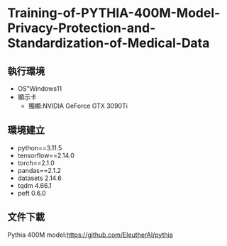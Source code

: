 # Training-of-PYTHIA-400M-Model-Privacy-Protection-and-Standardization-of-Medical-Data


## 執行環境
- OS"Windows11
- 顯示卡
	- 獨顯:NVIDIA GeForce GTX 3090Ti

## 環境建立
- python==3.11.5
- tensorflow==2.14.0
- torch==2.1.0
- pandas==2.1.2
- datasets                      2.14.6
- tqdm                          4.66.1
- peft                          0.6.0

## 文件下載
Pythia 400M model:https://github.com/EleutherAI/pythia
